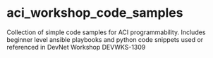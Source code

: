 # aci_workshop_code_samples
Collection of simple code samples for ACI programmability. Includes beginner level ansible playbooks and python code snippets used or referenced in DevNet Workshop DEVWKS-1309
